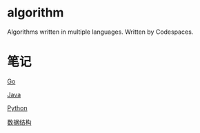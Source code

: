 # algorithm
Algorithms written in multiple languages.
Written by Codespaces.

# 笔记

[Go](https://github.com/Smpests/algorithm/wiki/Go)

[Java](https://github.com/Smpests/algorithm/wiki/Java)

[Python](https://github.com/Smpests/algorithm/wiki/Python)

[数据结构](https://github.com/Smpests/algorithm/wiki/%E6%95%B0%E6%8D%AE%E7%BB%93%E6%9E%84)
